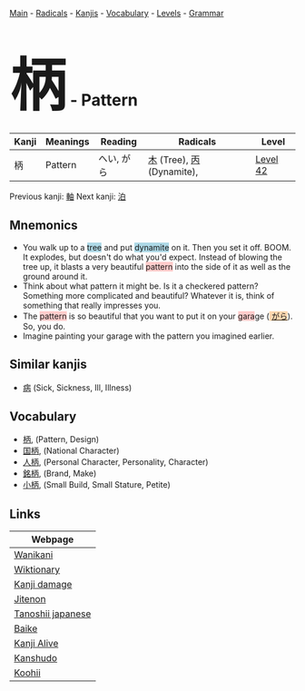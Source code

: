 <style> bigfont {font-size: 100px}</style>
[Main](../README.md) -
[Radicals](../radicals.md) -
[Kanjis](../kanjis.md) -
[Vocabulary](../vocabulary.md) -
[Levels](../levels.md) -
[Grammar](../grammar.md)
# <bigfont> 柄</bigfont> - Pattern 

| Kanji | Meanings | Reading | Radicals | Level |
| --- | --- | --- | --- | --- |
| 柄 | Pattern | へい, がら | [木](../radicals/木.md) (Tree), [丙](../radicals/丙.md) (Dynamite),  | [Level 42](../levels/wk_level42.md) |

Previous kanji: [軸](軸.md) Next kanji: [泊](泊.md) 

## Mnemonics
 * You walk up to a <span style="background-color:#ADD8E6"> tree</span> and put <span style="background-color:#ADD8E6"> dynamite</span> on it. Then you set it off. BOOM. It explodes, but doesn't do what you'd expect. Instead of blowing the tree up, it blasts a very beautiful <span style="background-color:#ffcccb"> pattern</span> into the side of it as well as the ground around it.
* Think about what pattern it might be. Is it a checkered pattern? Something more complicated and beautiful? Whatever it is, think of something that really impresses you.
* The <span style="background-color:#ffcccb"> pattern</span> is so beautiful that you want to put it on your <span style="background-color:#ffcccb"> gara</span>ge (<span style="background-color:#fed8b1"> [がら](https://jisho.org/search/がら)</span>). So, you do.
* Imagine painting your garage with the pattern you imagined earlier.


## Similar kanjis
 * [病](病.md) (Sick, Sickness, Ill, Illness)


## Vocabulary
 * [柄](../vocabulary/柄.md), (Pattern, Design)
* [国柄](../vocabulary/柄.md), (National Character)
* [人柄](../vocabulary/柄.md), (Personal Character, Personality, Character)
* [銘柄](../vocabulary/柄.md), (Brand, Make)
* [小柄](../vocabulary/柄.md), (Small Build, Small Stature, Petite)



## Links 

| Webpage |
| --- |
| [Wanikani          ](https://www.wanikani.com/kanji/柄) |
| [Wiktionary        ](https://en.wiktionary.org/wiki/柄) |
| [Kanji damage      ](http://www.kanjidamage.com/kanji/search?utf8=✓&q=柄) |
| [Jitenon           ](https://jitenon.com/kanji/柄) |
| [Tanoshii japanese ](https://www.tanoshiijapanese.com/dictionary/kanji.cfm?k=柄) |
| [Baike             ](https://baike.baidu.com/item/柄) |
| [Kanji Alive       ](https://app.kanjialive.com/柄) |
| [Kanshudo          ](https://www.kanshudo.com/searchmn?q=柄) |
| [Koohii            ](https://kanji.koohii.com/study/kanji/柄) |

